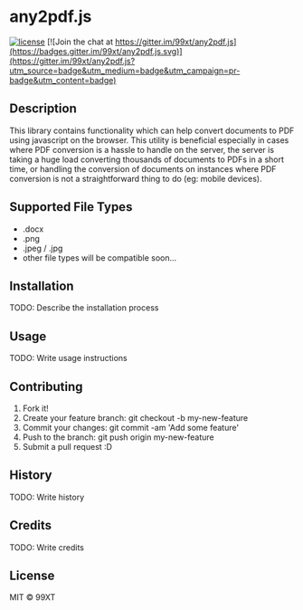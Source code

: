 # any2pdf.js

[![license](https://img.shields.io/npm/l/serverless-dynamodb-local.svg)](https://opensource.org/licenses/MIT)
[![Join the chat at https://gitter.im/99xt/any2pdf.js](https://badges.gitter.im/99xt/any2pdf.js.svg)](https://gitter.im/99xt/any2pdf.js?utm_source=badge&utm_medium=badge&utm_campaign=pr-badge&utm_content=badge)

## Description 

This library contains functionality which can help convert documents to PDF using javascript on the browser. This utility is beneficial especially in cases where PDF conversion is a hassle to handle on the server, the server is taking a huge load converting thousands of documents to PDFs in a short time, or handling the conversion of documents on instances where PDF conversion is not a straightforward thing to do (eg: mobile devices). 

## Supported File Types

* .docx
* .png
* .jpeg / .jpg
* other file types will be compatible soon...

## Installation

TODO: Describe the installation process

## Usage

TODO: Write usage instructions

## Contributing

1. Fork it!
2. Create your feature branch: git checkout -b my-new-feature
3. Commit your changes: git commit -am 'Add some feature'
4. Push to the branch: git push origin my-new-feature
5. Submit a pull request :D

## History

TODO: Write history

## Credits

TODO: Write credits

## License

MIT © 99XT
